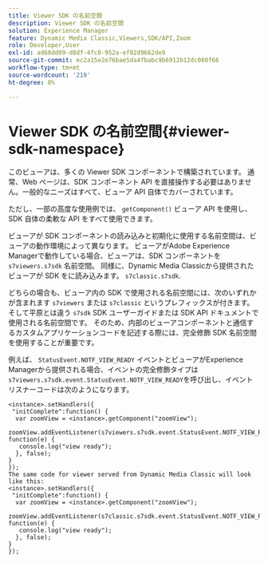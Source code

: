 ```yaml
---
title: Viewer SDK の名前空間
description: Viewer SDK の名前空間
solution: Experience Manager
feature: Dynamic Media Classic,Viewers,SDK/API,Zoom
role: Developer,User
exl-id: ad68dd09-d8df-4fc8-952a-ef82d9662de9
source-git-commit: ec2a15e2e76bae5da4fbabc9b6912b12dc080f66
workflow-type: tm+mt
source-wordcount: '219'
ht-degree: 0%

---
```


# Viewer SDK の名前空間{#viewer-sdk-namespace}

このビューアは、多くの Viewer SDK コンポーネントで構築されています。 通常、Web ページは、SDK コンポーネント API を直接操作する必要はありません。一般的なニーズはすべて、ビューア API 自体でカバーされています。

ただし、一部の高度な使用例では、 `getComponent()` ビューア API を使用し、SDK 自体の柔軟な API をすべて使用できます。

ビューアが SDK コンポーネントの読み込みと初期化に使用する名前空間は、ビューアの動作環境によって異なります。 ビューアがAdobe Experience Managerで動作している場合、ビューアは、SDK コンポーネントを `s7viewers.s7sdk` 名前空間。 同様に、Dynamic Media Classicから提供されたビューアが SDK をに読み込みます。 `s7classic.s7sdk`.

どちらの場合も、ビューア内の SDK で使用される名前空間には、次のいずれかが含まれます `s7viewers` または `s7classic` というプレフィックスが付きます。 そして平原とは違う `s7sdk` SDK ユーザーガイドまたは SDK API ドキュメントで使用される名前空間です。 そのため、内部のビューアコンポーネントと通信するカスタムアプリケーションコードを記述する際には、完全修飾 SDK 名前空間を使用することが重要です。

例えば、 `StatusEvent.NOTF_VIEW_READY` イベントとビューアがExperience Managerから提供される場合、イベントの完全修飾タイプは `s7viewers.s7sdk.event.StatusEvent.NOTF_VIEW_READY`を呼び出し、イベントリスナーコードは次のようになります。

```
<instance>.setHandlers({ 
 "initComplete":function() { 
  var zoomView = <instance>.getComponent("zoomView"); 
   zoomView.addEventListener(s7viewers.s7sdk.event.StatusEvent.NOTF_VIEW_READY, function(e) { 
   console.log("view ready"); 
  }, false); 
} 
}); 
The same code for viewer served from Dynamic Media Classic will look like this: 
<instance>.setHandlers({ 
 "initComplete":function() { 
  var zoomView = <instance>.getComponent("zoomView"); 
   zoomView.addEventListener(s7classic.s7sdk.event.StatusEvent.NOTF_VIEW_READY, function(e) { 
   console.log("view ready"); 
  }, false); 
} 
});
```

